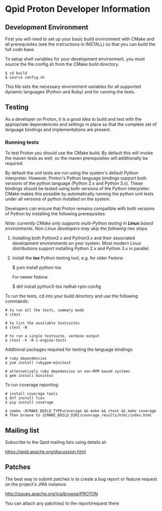 Qpid Proton Developer Information
=================================

Development Environment
-----------------------

First you will need to set up your basic build environment with CMake and all
prerequisites (see the instructions in INSTALL) so that you can build the full
code base.

To setup shell variables for your development environment, you must source
the file config.sh from the CMake build directory.

    $ cd build
    $ source config.sh

This file sets the necessary environment variables for all supported
dynamic languages (Python and Ruby) and for running the tests.

Testing
-------

As a developer on Proton, it is a good idea to build and test with the
appropriate dependencies and settings in place so that the complete set of
language bindings and implementations are present.

### Running tests

To test Proton you should use the CMake build. By default this will invoke the
maven tests as well, so the maven prerequisites will additionally be required.

By default the unit tests are run using the system's default Python
interpreter.  However, Proton's Python language bindings support both
versions of the python language (Python 2.x and Python 3.x).  These
bindings should be tested using both versions of the Python
interpreter.  CMake makes this possible by automatically running the
python unit tests under all versions of python installed on the
system.

Developers can ensure that Proton remains compatible with both
versions of Python by installing the following prerequisites:

_Note: currently CMake only supports multi-Python testing in **Linux**
based environments.  Non-Linux developers may skip the following two
steps._

1. Installing both Python2.x and Python3.x and their associated
development environments on your system.  Most modern Linux
distributions support installing Python 2.x and Python 3.x in
parallel.

2. Install the **tox** Python testing tool, e.g. for older Fedora:

   $ yum install python-tox

   For newer fedora:

   $ dnf install python3-tox redhat-rpm-config

To run the tests, cd into your build directory and use the following commands:

    # to run all the tests, summary mode
    $ ctest

    # to list the available testsuites
    $ ctest -N

    # to run a single testsuite, verbose output
    $ ctest -V -R c-engine-tests

Additional packages required for testing the language bindings:

    # ruby dependencies
    $ yum install rubygem-minitest

    # alternatively ruby depedencies on non-RPM based systems
    $ gem install minitest

To run coverage reporting:

    # install coverage tools
    $ dnf install lcov
    $ pip install coverage

    $ cmake -DCMAKE_BUILD_TYPE=Coverage && make && ctest && make coverage
    # Then browse to {CMAKE_BUILD_DIR}/coverage_results/html/index.html

Mailing list
------------

Subscribe to the Qpid mailing lists using details at:

  https://qpid.apache.org/discussion.html


Patches
-------

The best way to submit patches is to create a bug report or feature request
on the project's JIRA instance:

  http://issues.apache.org/jira/browse/PROTON

You can attach any patch(es) to the report/request there
